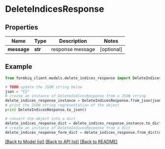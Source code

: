 # DeleteIndicesResponse


## Properties

Name | Type | Description | Notes
------------ | ------------- | ------------- | -------------
**message** | **str** | response message | [optional] 

## Example

```python
from formkiq_client.models.delete_indices_response import DeleteIndicesResponse

# TODO update the JSON string below
json = "{}"
# create an instance of DeleteIndicesResponse from a JSON string
delete_indices_response_instance = DeleteIndicesResponse.from_json(json)
# print the JSON string representation of the object
print DeleteIndicesResponse.to_json()

# convert the object into a dict
delete_indices_response_dict = delete_indices_response_instance.to_dict()
# create an instance of DeleteIndicesResponse from a dict
delete_indices_response_form_dict = delete_indices_response.from_dict(delete_indices_response_dict)
```
[[Back to Model list]](../README.md#documentation-for-models) [[Back to API list]](../README.md#documentation-for-api-endpoints) [[Back to README]](../README.md)


